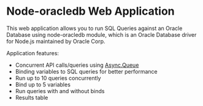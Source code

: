 # Node-oracledb Web Application

This web application allows you to run SQL Queries against an Oracle Database using node-oracledb module, which is an Oracle Database driver for Node.js maintained by Oracle Corp.

Application features:
- Concurrent API calls/queries using [Async.Queue](https://caolan.github.io/async/v3/docs.html#queue)
- Binding variables to SQL queries for better performance
- Run up to 10 queries concurrently
- Bind up to 5 variables
- Run queries with and without binds
- Results table